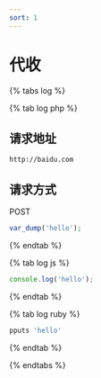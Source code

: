 ```yaml
---
sort: 1
---
```


# 代收

{% tabs log %}


{% tab log php %}

## 请求地址

```shell
http://baidu.com
```

## 请求方式

POST

```php
var_dump('hello');
```
{% endtab %}

{% tab log js %}
```javascript
console.log('hello');
```
{% endtab %}



{% tab log ruby %}
```javascript
pputs 'hello'
```
{% endtab %}

{% endtabs %}
